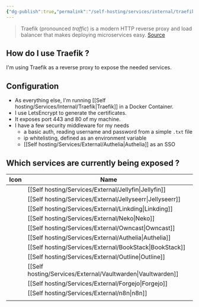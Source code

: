 ```yaml
---
{"dg-publish":true,"permalink":"/self-hosting/services/internal/traefik/"}
---
```



> Traefik (pronounced _traffic_) is a modern HTTP reverse proxy and load balancer that makes deploying microservices easy. [Source](https://github.com/traefik/traefik)

## How do I use Traefik ?
I'm using Traefik as a reverse proxy to expose the needed services.

##  Configuration

* As everything else, I'm running [[Self hosting/Services/Internal/Traefik\|Traefik]] in a Docker Container. 
* I use LetsEncrypt to generate the certificates.
* It exposes port 443 and 80 of my machine. 
* I have a few security middleware for my needs
	* a basic auth, reading username and password from a simple `.txt` file
	* ip whitelisting, defined as an environment variable
	* [[Self hosting/Services/External/Authelia\|Authelia]] as an SSO
## Which services are currently being exposed ?


| Icon | Name            |
| ---- | --------------- |
|      | [[Self hosting/Services/External/Jellyfin\|Jellyfin]]    |
|      | [[Self hosting/Services/External/Jellyseerr\|Jellyseerr]]  |
|      | [[Self hosting/Services/External/Linkding\|Linkding]]    |
|      | [[Self hosting/Services/External/Neko\|Neko]]        |
|      | [[Self hosting/Services/External/Owncast\|Owncast]]     |
|      | [[Self hosting/Services/External/Authelia\|Authelia]]    |
|      | [[Self hosting/Services/External/BookStack\|BookStack]]   |
|      | [[Self hosting/Services/External/Outline\|Outline]]     |
|      | [[Self hosting/Services/External/Vaultwarden\|Vaultwarden]] |
|      | [[Self hosting/Services/External/Forgejo\|Forgejo]]     |
|      | [[Self hosting/Services/External/n8n\|n8n]]         |
|      |                 |
